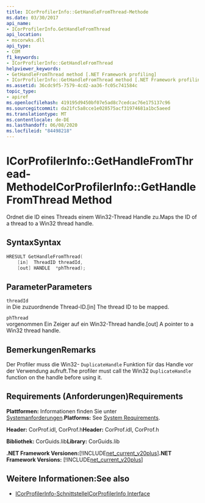 ```yaml
---
title: ICorProfilerInfo::GetHandleFromThread-Methode
ms.date: 03/30/2017
api_name:
- ICorProfilerInfo.GetHandleFromThread
api_location:
- mscorwks.dll
api_type:
- COM
f1_keywords:
- ICorProfilerInfo::GetHandleFromThread
helpviewer_keywords:
- GetHandleFromThread method [.NET Framework profiling]
- ICorProfilerInfo::GetHandleFromThread method [.NET Framework profiling]
ms.assetid: 36cdc9f5-7579-4cd2-aa36-fc05c741584c
topic_type:
- apiref
ms.openlocfilehash: 419195d9450bf07e5ad8c7cedcac76e175137c96
ms.sourcegitcommit: da21fc5a8cce1e028575acf31974681a1bc5aeed
ms.translationtype: MT
ms.contentlocale: de-DE
ms.lasthandoff: 06/08/2020
ms.locfileid: "84498218"
---
```

# <a name="icorprofilerinfogethandlefromthread-method"></a><span data-ttu-id="8332c-102">ICorProfilerInfo::GetHandleFromThread-Methode</span><span class="sxs-lookup"><span data-stu-id="8332c-102">ICorProfilerInfo::GetHandleFromThread Method</span></span>
<span data-ttu-id="8332c-103">Ordnet die ID eines Threads einem Win32-Thread Handle zu.</span><span class="sxs-lookup"><span data-stu-id="8332c-103">Maps the ID of a thread to a Win32 thread handle.</span></span>  
  
## <a name="syntax"></a><span data-ttu-id="8332c-104">Syntax</span><span class="sxs-lookup"><span data-stu-id="8332c-104">Syntax</span></span>  
  
```cpp  
HRESULT GetHandleFromThread(  
    [in]  ThreadID threadId,  
    [out] HANDLE  *phThread);  
```  
  
## <a name="parameters"></a><span data-ttu-id="8332c-105">Parameter</span><span class="sxs-lookup"><span data-stu-id="8332c-105">Parameters</span></span>  
 `threadId`  
 <span data-ttu-id="8332c-106">in Die zuzuordnende Thread-ID.</span><span class="sxs-lookup"><span data-stu-id="8332c-106">[in] The thread ID to be mapped.</span></span>  
  
 `phThread`  
 <span data-ttu-id="8332c-107">vorgenommen Ein Zeiger auf ein Win32-Thread handle.</span><span class="sxs-lookup"><span data-stu-id="8332c-107">[out] A pointer to a Win32 thread handle.</span></span>  
  
## <a name="remarks"></a><span data-ttu-id="8332c-108">Bemerkungen</span><span class="sxs-lookup"><span data-stu-id="8332c-108">Remarks</span></span>  
 <span data-ttu-id="8332c-109">Der Profiler muss die Win32- `DuplicateHandle` Funktion für das Handle vor der Verwendung aufruft.</span><span class="sxs-lookup"><span data-stu-id="8332c-109">The profiler must call the Win32 `DuplicateHandle` function on the handle before using it.</span></span>  
  
## <a name="requirements"></a><span data-ttu-id="8332c-110">Requirements (Anforderungen)</span><span class="sxs-lookup"><span data-stu-id="8332c-110">Requirements</span></span>  
 <span data-ttu-id="8332c-111">**Plattformen:** Informationen finden Sie unter [Systemanforderungen](../../get-started/system-requirements.md).</span><span class="sxs-lookup"><span data-stu-id="8332c-111">**Platforms:** See [System Requirements](../../get-started/system-requirements.md).</span></span>  
  
 <span data-ttu-id="8332c-112">**Header:** CorProf.idl, CorProf.h</span><span class="sxs-lookup"><span data-stu-id="8332c-112">**Header:** CorProf.idl, CorProf.h</span></span>  
  
 <span data-ttu-id="8332c-113">**Bibliothek:** CorGuids.lib</span><span class="sxs-lookup"><span data-stu-id="8332c-113">**Library:** CorGuids.lib</span></span>  
  
 <span data-ttu-id="8332c-114">**.NET Framework Versionen:**[!INCLUDE[net_current_v20plus](../../../../includes/net-current-v20plus-md.md)]</span><span class="sxs-lookup"><span data-stu-id="8332c-114">**.NET Framework Versions:** [!INCLUDE[net_current_v20plus](../../../../includes/net-current-v20plus-md.md)]</span></span>  
  
## <a name="see-also"></a><span data-ttu-id="8332c-115">Weitere Informationen:</span><span class="sxs-lookup"><span data-stu-id="8332c-115">See also</span></span>

- [<span data-ttu-id="8332c-116">ICorProfilerInfo-Schnittstelle</span><span class="sxs-lookup"><span data-stu-id="8332c-116">ICorProfilerInfo Interface</span></span>](icorprofilerinfo-interface.md)
